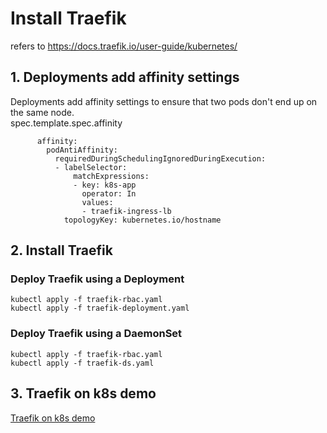 # Install Traefik
refers to https://docs.traefik.io/user-guide/kubernetes/
## 1. Deployments add affinity settings
Deployments add affinity settings to ensure that two pods don't end up on the same node.  
spec.template.spec.affinity
```
      affinity:
        podAntiAffinity:
          requiredDuringSchedulingIgnoredDuringExecution:
          - labelSelector:
              matchExpressions:
              - key: k8s-app
                operator: In
                values:
                - traefik-ingress-lb
            topologyKey: kubernetes.io/hostname
```

## 2. Install Traefik
### Deploy Traefik using a Deployment
```
kubectl apply -f traefik-rbac.yaml
kubectl apply -f traefik-deployment.yaml
```
### Deploy Traefik using a DaemonSet
```
kubectl apply -f traefik-rbac.yaml
kubectl apply -f traefik-ds.yaml
```

## 3. Traefik on k8s demo
[Traefik on k8s demo](https://github.com/cheferrari/k8s-ingress-controller-demo/tree/master/Traefik)
